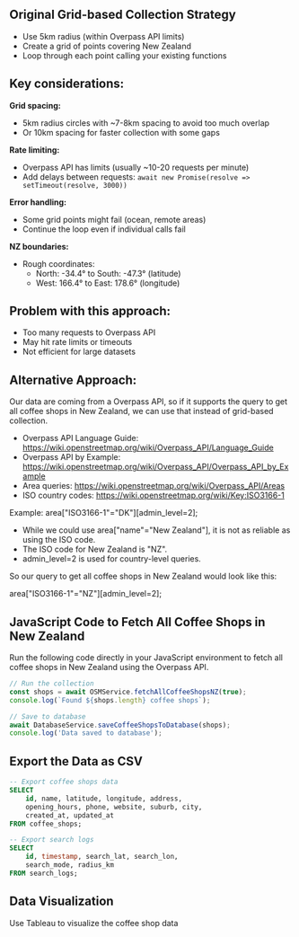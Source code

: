## Original Grid-based Collection Strategy
- Use 5km radius (within Overpass API limits)
- Create a grid of points covering New Zealand
- Loop through each point calling your existing functions

## Key considerations:

**Grid spacing:**
- 5km radius circles with ~7-8km spacing to avoid too much overlap
- Or 10km spacing for faster collection with some gaps

**Rate limiting:**
- Overpass API has limits (usually ~10-20 requests per minute)
- Add delays between requests: `await new Promise(resolve => setTimeout(resolve, 3000))`

**Error handling:**
- Some grid points might fail (ocean, remote areas)
- Continue the loop even if individual calls fail

**NZ boundaries:**
- Rough coordinates:
  - North: -34.4° to South: -47.3° (latitude)
  - West: 166.4° to East: 178.6° (longitude)

## Problem with this approach:
- Too many requests to Overpass API
- May hit rate limits or timeouts
- Not efficient for large datasets

## Alternative Approach:

Our data are coming from a Overpass API, so if it supports the query to get all coffee shops in New Zealand, we can use that instead of grid-based collection.

- Overpass API Language Guide: https://wiki.openstreetmap.org/wiki/Overpass_API/Language_Guide
- Overpass API by Example: https://wiki.openstreetmap.org/wiki/Overpass_API/Overpass_API_by_Example
- Area queries: https://wiki.openstreetmap.org/wiki/Overpass_API/Areas
- ISO country codes: https://wiki.openstreetmap.org/wiki/Key:ISO3166-1

Example:
area["ISO3166-1"="DK"][admin_level=2];

- While we could use area["name"="New Zealand"], it is not as reliable as using the ISO code.
- The ISO code for New Zealand is "NZ".
- admin_level=2 is used for country-level queries.

So our query to get all coffee shops in New Zealand would look like this:

area["ISO3166-1"="NZ"][admin_level=2];


## JavaScript Code to Fetch All Coffee Shops in New Zealand

Run the following code directly in your JavaScript environment to fetch all coffee shops in New Zealand using the Overpass API.

```javascript
// Run the collection
const shops = await OSMService.fetchAllCoffeeShopsNZ(true);
console.log(`Found ${shops.length} coffee shops`);

// Save to database
await DatabaseService.saveCoffeeShopsToDatabase(shops);
console.log('Data saved to database');
```


## Export the Data as CSV

```sql
-- Export coffee shops data
SELECT
    id, name, latitude, longitude, address,
    opening_hours, phone, website, suburb, city,
    created_at, updated_at
FROM coffee_shops;

-- Export search logs
SELECT
    id, timestamp, search_lat, search_lon,
    search_mode, radius_km
FROM search_logs;
```

## Data Visualization

Use Tableau to visualize the coffee shop data